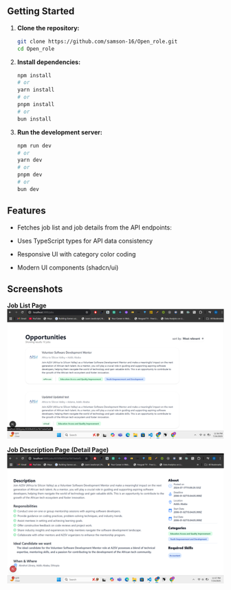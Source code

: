 ## Getting Started

1. **Clone the repository:**

   ```bash
   git clone https://github.com/samson-16/Open_role.git
   cd Open_role
   ```

2. **Install dependencies:**

   ```bash
   npm install
   # or
   yarn install
   # or
   pnpm install
   # or
   bun install
   ```

3. **Run the development server:**
   ```bash
   npm run dev
   # or
   yarn dev
   # or
   pnpm dev
   # or
   bun dev
   ```

## Features

- Fetches job list and job details from the API endpoints:
 
- Uses TypeScript types for API data consistency
- Responsive UI with category color coding
- Modern UI components (shadcn/ui)

## Screenshots

**Job List Page**
![Job List Page](screenshots/fetchdata.png)

**Job Description Page (Detail Page)**
![Job Description Page](screenshots/description.png)
